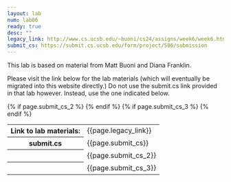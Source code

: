 ```yaml
---
layout: lab
num: lab06
ready: true
desc: ""
legacy_link: http://www.cs.ucsb.edu/~buoni/cs24/assigns/week6/week6.html
submit_cs: https://submit.cs.ucsb.edu/form/project/586/submission
---
```


This lab is based on material from Matt Buoni and Diana Franklin.

Please visit the link below for the lab materials (which will eventually
be migrated into this website directly.)   Do not use the submit.cs link
provided in that lab however.  Instead, use the one indicated below.

<table>
<tr><th>Link to lab materials:</th><td>{{page.legacy_link}}</td></tr>
<tr><th>submit.cs</th><td>{{page.submit_cs}}</td></tr>
{% if page.submit_cs_2 %}
<tr><th>&nbsp;</th><td>{{page.submit_cs_2}}</td></tr>
{% endif %}
{% if page.submit_cs_3 %}
<tr><th>&nbsp;</th><td>{{page.submit_cs_3}}</td></tr>
{% endif %}
</table>


